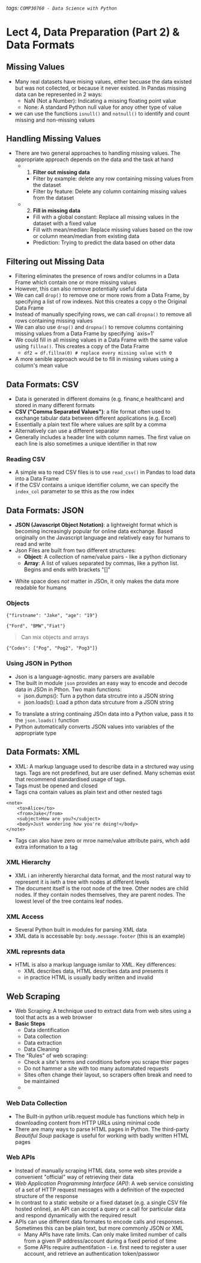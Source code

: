###### tags: `COMP30760 - Data Science with Python`

# Lect 4, Data Preparation (Part 2) & Data Formats

## Missing Values

- Many real datasets have mising values, either becuase the data existed but was not collected, or because it never existed. In Pandas missing data can be represented in 2 ways:
    - NaN (Not a Number): Indicating a missing floating point value
    - None: A standard Python null value for anoy other type of value
- we can use the functions  `isnull()` and `notnull()` to identify and count missing and non-missing values

## Handling Missing Values
- There are two general approaches to handling missing values. The appropriate approach depends on the data and the task at hand
    - 1. **Filter out missing data**
        - Filter by example: delete any row containing missing values from the dataset
        - Filter by feature: Delete any column containing missing values from the dataset
    - 2. **Fill in missing data**
        - Fill with a global constant: Replace all missing values in the dataset with a fixed value
        - Fill with mean/median: Replace missing values based on the row or column mean/median from existing data
        - Prediction: Trying to predict the data based on other data

## Filtering out Missing Data
- Filtering eliminates the presence of rows and/or columns in a Data Frame which contain one or more missing values
- However, this can also remove potentially useful data
- We can call `drop()` to remove one or more rows from a Data Frame, by specifying a list of row indexes. Not this creates a copy o the Original Data Frame
- Instead of manually specifying rows, we can call `dropna()` to remove all rows containing missing values
- We can also use `drop()` and `dropna()` to remove columns containing missing values from a Data Frame by specifying `axis=1'
- We could fill in all missing values in a Data Frame with the same value using `fillna()`. This creates a copy of the Data Frame
    - `df2 = df.fillna(0) # replace every missing value with 0`
- A more senible approach would be to fill in missing values using a column's mean value

## Data Formats: CSV
- Data is generated in different domains (e.g. financ,e healthcare) and stored in many different formats
- **CSV ("Comma Separated Values")**: a file format often used to exchange tabular data between different applications (e.g. Excel)
- Essentially a plain text file where values are split by a comma
- Alternatively can use a different separator
- Generally includes a header line with column names. The first value on each line is also sometimes a unique identifier in that row

### Reading CSV
- A simple wa to read CSV files is to use `read_csv()` in Pandas to load data into a Data Frame
- if the CSV contains a unique identifier column, we can specify the `index_col` parameter to se tthis as the row index

## Data Formats: JSON
- **JSON (Javascript Object Notation)**: a lightweight format which is becoming increasingly popular for online data exchange. Based originally on the Javascript language and relatively easy for humans to read and write
- Json Files are built from two different structures:
    - **Object**: A collection of name/value pairs - like a python dictionary
    - **Array**: A list of values separated by commas, like  a python list. Begins and ends with brackets "[]"
>
- White space does *not* matter in JSOn, it only makes the data more readable for humans

### Objects
```
{"firstname": "Jake", "age": "19"}
```
```
{"Ford", "BMW","Fiat"}
```

> Can mix objects and arrays

```
{"Codes": ["Pog", "Pog2", "Pog3"]}
```

### Using JSON in Python

- Json is a language-agnostic. many parsers are available
- The built in module `json` provides an easy way to encode and decode data in JSOn in Pthon. Two main functions:
    - json.dumps(): Turn a python data strcutre into a JSON string
    - json.loads(): Load a pthon data strcuture from a JSON string

>
- To translate a string continaing JSOn data into a Python value, pass it to the `json.loads()` function
- Python automatically converts JSON values into variables of the appropriate type

## Data Formats: XML

- XML: A markup language used to describe data in a strctured way using tags. Tags are not predefined, but are user defined. Many schemas exist that recommend standardised usage of tags.
- Tags must be opened <tag> and closed </tag>
- Tags cna contain values as plain text and other nested tags

```
<note>
    <to>Alice</to>
    <from>Jake</from>
    <subject>How are you?</subject>
    <body>Just wondering how you're doing!</body>
</note>
```

- Tags can also have zero or mroe name/value attribute pairs, whch add extra information to a tag

### XML Hierarchy

- XML i an inherently hierarchal data format, and the most natural way to represent it is iwth a tree with nodes at different levels
- The document itself is the root node of the tree. Other nodes are child nodes. If they contain nodes themselves, they are parent nodes. The lowest level of the tree contains leaf nodes. 

### XML Access

- Several Python built in modules for parsing XML data
- XML data is accessable by: `body.message.footer` (this is an example)

### XML represnts data

- HTML is also a markup language ismilar to XML. Key differences: 
    - XML describes data, HTML describes data and presents it
    - in practice HTML is usually badly written and invalid

## Web Scraping
- Web Scraping: A technique used to extract data from web sites using a tool that acts as a web browser
- **Basic Steps**
    - Data identification
    - Data collection
    - Data extraction
    - Data Cleaning
- The "Rules" of web scraping:
    - Check a site's terms and conditions before you scrape thier pages
    - Do not hammer a site with too many automatated requests
    - Sites often change their layout, so scrapers often break and need to be maintained
    - 

### Web Data Collection
- The Built-in python urlib.request module has functions which help in downloading content from HTTP URLs using minimal code
- There are many ways to parse HTML pages in Python. The third-party *Beautiful Soup* package is useful for working with badly written HTML pages

### Web APIs
- Instead of manually scraping HTML data, some web sites provide a convenient "official" way of retrieving their data
- *Web Application Programming Interface (API)*: A web service consisting of a set of HTTP request messages with a definition of the expected structure of the response
- In contrast to a static website or a fixed dataset (e.g. a single CSV file hosted online), an API can accept a query or a call for particular data and respond dynamically with the required result
- APIs can use different data formates to encode calls and responses. Sometimes this can be plain text, but more commonly JSON or XML
    - Many APIs have rate limits. Can only make limited number of calls from a given IP address/account during a fixed period of time
    - Some APIs require authentifation - i.e. first need to register a user account, and retrieve an authentication token/passwor
